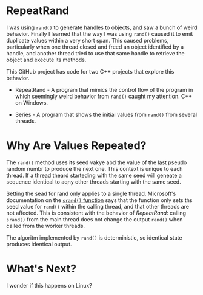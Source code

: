 # RepeatRand

I was using ```rand()``` to generate handles to objects, and saw a bunch of weird behavior. Finally I learned that the way I was using
```rand()``` caused it to emit duplicate values within a very short span. This caused problems, particularly when one thread closed and freed an object identified by a handle, and another thread tried to use that same handle to retrieve the object and execute its methods.

This GitHub project has code for two C++ projects that explore this behavior.

* RepeatRand - A program that mimics the control flow of the program in which seemingly weird behavior from ```rand()``` caught my attention. C++ on Windows.

* Series - A program that shows the initial values from ```rand()``` from several threads.

# Why Are Values Repeated?

The ```rand()``` method uses its seed vakye abd the value of the last pseudo random numbr to produce the next one. This context is unique to each thread. If a thread theard starteding with the same seed will geneate a sequence identical to aqny other threads  starting with the same seed.

Setting the sead for rand only applies to a single thread. Microsoft's documentation on the [```srand()``` function](https://docs.microsoft.com/en-us/cpp/c-runtime-library/reference/srand) says that the function only sets ths
seed value for ```rand()``` within the calling thread, and that other threads are not 
affected.  This is consistent with the behavior of *RepeatRand*: calling ```srand()``` 
from the main thread does not change the output ```rand()``` when called from the
worker threads.

The algoritm implemented by ```rand()``` 
is deterministic, so identical state produces identical output.

# What's Next?

I wonder if this happens on Linux?
